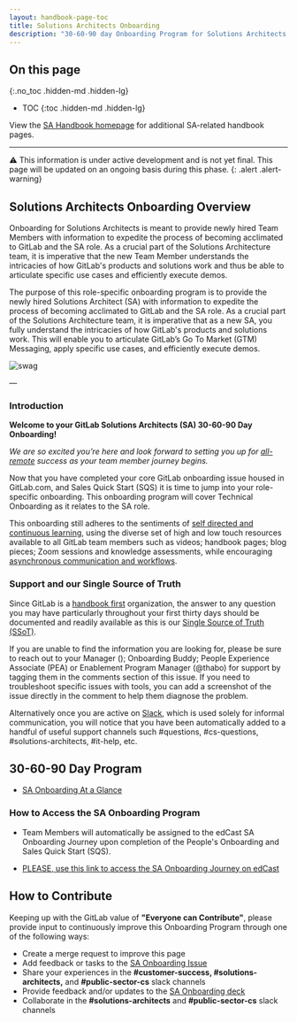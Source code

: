 ```yaml
---
layout: handbook-page-toc
title: Solutions Architects Onboarding
description: "30-60-90 day Onboarding Program for Solutions Architects (SA)."
---
```

## On this page
{:.no_toc .hidden-md .hidden-lg}

- TOC
{:toc .hidden-md .hidden-lg}

View the [SA Handbook homepage](https://about.gitlab.com/handbook/customer-success/solutions-architects/) for additional SA-related handbook pages.

---

⚠️ This information is under active development and is not yet final. This page will be updated on an ongoing basis during this phase.
{: .alert .alert-warning}


## Solutions Architects Onboarding Overview 

Onboarding for Solutions Architects is meant to provide newly hired Team Members with information to expedite the process of becoming acclimated to GitLab and the SA role. As a crucial part of the Solutions Architecture team, it is imperative that the new Team Member understands the intricacies of how GitLab's products and solutions work and thus be able to articulate specific use cases and efficiently execute demos. 

The purpose of this role-specific onboarding program is to provide the newly hired Solutions Architect (SA) with information to expedite the process of becoming acclimated to GitLab and the SA role. As a crucial part of the Solutions Architecture team, it is imperative that as a new SA, you fully understand the intricacies of how GitLab's products and solutions work. This will enable you to articulate GitLab’s Go To Market (GTM) Messaging, apply specific use cases, and efficiently execute demos. 

![swag](https://gitlab.com/gitlab-com/people-group/peopleops-eng/emails/-/raw/f300f5097b8364158541bc447ad71af2d6fad249/images/swag.png)

—

### Introduction

**Welcome to your GitLab Solutions Architects (SA) 30-60-90 Day Onboarding!**

_We are so excited you’re here and look forward to setting you up for [all-remote](https://about.gitlab.com/company/culture/all-remote/guide/) success as your team member journey begins._

Now that you have completed your core GitLab onboarding issue housed in GitLab.com, and Sales Quick Start (SQS) it is time to jump into your role-specific onboarding. This onboarding program will cover Technical Onboarding as it relates to the SA role.

This onboarding still adheres to the sentiments of [self directed and continuous learning](https://about.gitlab.com/company/culture/all-remote/self-service/), using the diverse set of high and low touch resources available to all GitLab team members such as videos; handbook pages; blog pieces; Zoom sessions and knowledge assessments, while encouraging [asynchronous communication and workflows](https://about.gitlab.com/company/culture/all-remote/asynchronous/).

### Support and our Single Source of Truth

Since GitLab is a [handbook first](https://about.gitlab.com/company/culture/all-remote/handbook-first-documentation/) organization, the answer to any question you may have particularly throughout your first thirty days should be documented and readily available as this is our [Single Source of Truth (SSoT)](https://about.gitlab.com/handbook/values/#single-source-of-truth).

If you are unable to find the information you are looking for, please be sure to reach out to your Manager (); Onboarding Buddy; People Experience Associate (PEA) or Enablement Program Manager (@thabo) for support by tagging them in the comments section of this issue. If you need to troubleshoot specific issues with tools, you can add a screenshot of the issue directly in the comment to help them diagnose the problem.

Alternatively once you are active on [Slack](https://about.gitlab.com/handbook/communication/#key-slack-channels), which is used solely for informal communication, you will notice that you have been automatically added to a handful of useful support channels such #questions, #cs-questions, #solutions-architects, #it-help, etc.

## 30-60-90 Day Program
* [SA Onboarding At a Glance](https://docs.google.com/presentation/d/1_4rX6svo7QC7bHBBYjABzhasS5_Gu07sMznbLe3G_Eg/edit#slide=id.g118aed8c9bf_0_193)

### How to Access the SA Onboarding Program

* Team Members will automatically be assigned to the edCast SA Onboarding Journey upon completion of the People's Onboarding and Sales Quick Start (SQS).

* [PLEASE, use this link to access the SA Onboarding Journey on edCast](https://gitlab.edcast.com/journey/solutions-architect-onboarding-journey)



## How to Contribute
Keeping up with the GitLab value of **"Everyone can Contribute"**, please provide input to continuously improve this Onboarding Program through one of the following ways:
* Create a merge request to improve this page
* Add feedback or tasks to the [SA Onboarding Issue](https://gitlab.com/gitlab-com/sales-team/field-operations/enablement/-/issues/1287)
* Share your experiences in the **#customer-success, #solutions-architects,** and **#public-sector-cs** slack channels
* Provide feedback and/or updates to the [SA Onboarding deck](https://docs.google.com/presentation/d/1mRtclua-2YCvtzHxyQX2QxG8VDeNxBM2CQ0AbwfRNRI/edit#slide=id.ge787e7a9b2_0_213)
* Collaborate in the **#solutions-architects** and **#public-sector-cs** slack channels

